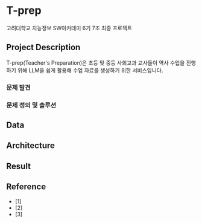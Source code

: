# T-prep

고려대학교 지능정보 SW아카데미 6기 7조 최종 프로젝트
<!--
- 아이디어 경진대회 **우수상**(한국경제신문사장상)
-->
## Project Description

T-prep(Teacher's Preparation)은 초등 및 중등 사회교과 교사들이 역사 수업을 진행하기 위해 LLM을 쉽게 활용해 수업 자료를 생성하기 위한 서비스입니다.

### 문제 발견


### 문제 정의 및 솔루션



## Data


## Architecture


## Result


## Reference
- [1]
- [2]
- [3]
